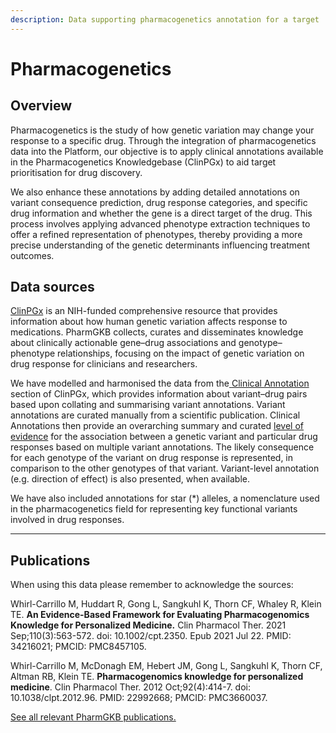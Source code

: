 ```yaml
---
description: Data supporting pharmacogenetics annotation for a target
---
```


# Pharmacogenetics

## Overview

Pharmacogenetics is the study of how genetic variation may change your response to a specific drug. Through the integration of pharmacogenetics data into the Platform, our objective is to apply clinical annotations available in the Pharmacogenetics Knowledgebase (ClinPGx) to aid target prioritisation for drug discovery.

We also enhance these annotations by adding detailed annotations on variant consequence prediction, drug response categories, and specific drug information and whether the gene is a direct target of the drug. This process involves applying advanced phenotype extraction techniques to offer a refined representation of phenotypes, thereby providing a more precise understanding of the genetic determinants influencing treatment outcomes.

## Data sources

[ClinPGx](https://www.clinpgx.org/) is an NIH-funded comprehensive resource that provides information about how human genetic variation affects response to medications. PharmGKB collects, curates and disseminates knowledge about clinically actionable gene–drug associations and genotype–phenotype relationships, focusing on the impact of genetic variation on drug response for clinicians and researchers.

We have modelled and harmonised the data from the[ ](https://www.pharmgkb.org/clinicalAnnotations)[Clinical Annotation](https://www.pharmgkb.org/clinicalAnnotations) section of ClinPGx, which provides information about variant–drug pairs based upon collating and summarising variant annotations. Variant annotations are curated manually from a scientific publication. Clinical Annotations then provide an overarching summary and curated [level of evidence](https://www.pharmgkb.org/page/clinAnnLevels) for the association between a genetic variant and particular drug responses based on multiple variant annotations. The likely consequence for each genotype of the variant on drug response is represented, in comparison to the other genotypes of that variant. Variant-level annotation (e.g. direction of effect) is also presented, when available.

We have also included annotations for star (\*) alleles, a nomenclature used in the pharmacogenetics field for representing key functional variants involved in drug responses.

***

## Publications

When using this data please remember to acknowledge the sources:

Whirl-Carrillo M, Huddart R, Gong L, Sangkuhl K, Thorn CF, Whaley R, Klein TE. **An Evidence-Based Framework for Evaluating Pharmacogenomics Knowledge for Personalized Medicine.** Clin Pharmacol Ther. 2021 Sep;110(3):563-572. doi: 10.1002/cpt.2350. Epub 2021 Jul 22. PMID: 34216021; PMCID: PMC8457105.

Whirl-Carrillo M, McDonagh EM, Hebert JM, Gong L, Sangkuhl K, Thorn CF, Altman RB, Klein TE. **Pharmacogenomics knowledge for personalized medicine**. Clin Pharmacol Ther. 2012 Oct;92(4):414-7. doi: 10.1038/clpt.2012.96. PMID: 22992668; PMCID: PMC3660037.

[See all relevant PharmGKB publications.](https://www.pharmgkb.org/page/citingPharmgkb)

